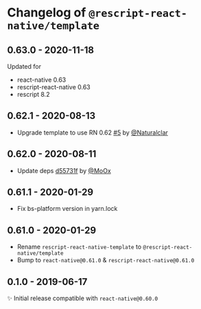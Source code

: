 # Changelog of `@rescript-react-native/template`

## 0.63.0 - 2020-11-18

Updated for

- react-native 0.63
- rescript-react-native 0.63
- rescript 8.2

## 0.62.1 - 2020-08-13

- Upgrade template to use RN 0.62 [#5](https://github.com/rescript-react-native/template/pull/5) by [@Naturalclar](https://github.com/Naturalclar)

## 0.62.0 - 2020-08-11

- Update deps [d55731f](https://github.com/rescript-react-native/template/commit/d55731f) by [@MoOx](https://github.com/MoOx)

## 0.61.1 - 2020-01-29

- Fix bs-platform version in yarn.lock

## 0.61.0 - 2020-01-29

- Rename `rescript-react-native-template` to `@rescript-react-native/template`
- Bump to `react-native@0.61.0` & `rescript-react-native@0.61.0`

## 0.1.0 - 2019-06-17

✨ Initial release compatible with `react-native@0.60.0`
